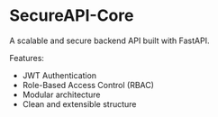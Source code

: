 # SecureAPI-Core

A scalable and secure backend API built with FastAPI.

Features:
- JWT Authentication
- Role-Based Access Control (RBAC)
- Modular architecture
- Clean and extensible structure
